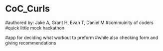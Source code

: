# CoC_Curls
#authored by: Jake A, Grant H, Evan T, Daniel M
#commuinity of coders
#quick little mock hackathon 

#app for deciding what workout to preform
#while also checking form and giving recommendations
